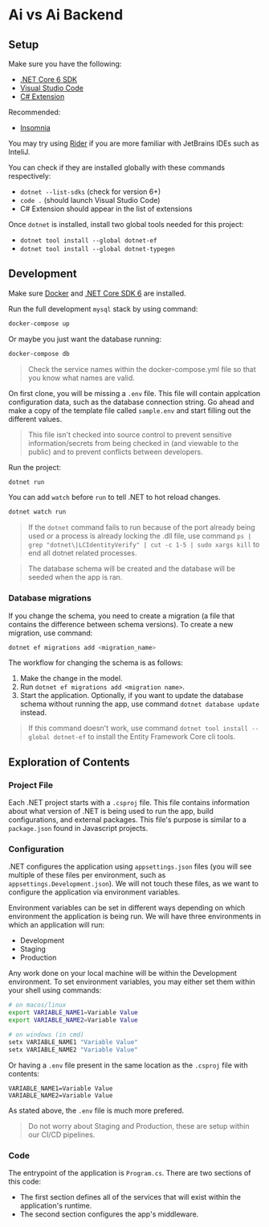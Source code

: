 # Ai vs Ai Backend

## Setup

Make sure you have the following:

- [.NET Core 6 SDK](https://dotnet.microsoft.com/download)
- [Visual Studio Code](https://code.visualstudio.com/download)
- [C# Extension](https://marketplace.visualstudio.com/items?itemName=ms-dotnettools.csharp)

Recommended:

- [Insomnia](https://insomnia.rest/download)

You may try using [Rider](https://www.jetbrains.com/rider/) if you are more familiar with JetBrains IDEs such as InteliJ.

You can check if they are installed globally with these commands respectively:

- `dotnet --list-sdks` (check for version 6+)
- `code .` (should launch Visual Studio Code)
- C# Extension should appear in the list of extensions

Once `dotnet` is installed, install two global tools needed for this project:

- `dotnet tool install --global dotnet-ef`
- `dotnet tool install --global dotnet-typegen`

## Development

Make sure [Docker](https://www.docker.com/) and [.NET Core SDK 6](https://dotnet.microsoft.com/en-us/download/dotnet/6.0) are installed.

Run the full development `mysql` stack by using command:

```bash
docker-compose up
```

Or maybe you just want the database running:

```bash
docker-compose db
```

> Check the service names within the docker-compose.yml file so that you know what names are valid.

On first clone, you will be missing a `.env` file. This file will contain applcation configuration data, such as the database connection string. Go ahead and make a copy of the template file called `sample.env` and start filling out the different values.

> This file isn't checked into source control to prevent sensitive information/secrets from being checked in (and viewable to the public) and to prevent conflicts between developers.

Run the project:

```bash
dotnet run
```

You can add `watch` before `run` to tell .NET to hot reload changes.

```bash
dotnet watch run
```

> If the `dotnet` command fails to run because of the port already being used or a process is already locking the .dll file, use command `ps | grep "dotnet\|LCIdentityVerify" | cut -c 1-5 | sudo xargs kill` to end all dotnet related processes.

> The database schema will be created and the database will be seeded when the app is ran.

### Database migrations

If you change the schema, you need to create a migration (a file that contains the difference between schema versions). To create a new migration, use command:

```bash
dotnet ef migrations add <migration_name>
```

The workflow for changing the schema is as follows:

1. Make the change in the model.
2. Run `dotnet ef migrations add <migration name>`.
3. Start the application. Optionally, if you want to update the database schema without running the app, use command `dotnet database update` instead.

> If this command doesn't work, use command `dotnet tool install --global dotnet-ef` to install the Entity Framework Core cli tools.

## Exploration of Contents

### Project File

Each .NET project starts with a `.csproj` file. This file contains information about what version of .NET is being used to run the app, build configurations, and external packages. This file's purpose is similar to a `package.json` found in Javascript projects.

### Configuration

.NET configures the application using `appsettings.json` files (you will see multiple of these files per environment, such as `appsettings.Development.json`). We will not touch these files, as we want to configure the application via environment variables.

Environment variables can be set in different ways depending on which environment the application is being run. We will have three environments in which an application will run:

- Development
- Staging
- Production

Any work done on your local machine will be within the Development environment. To set environment variables, you may either set them within your shell using commands:

```bash
# on macos/linux
export VARIABLE_NAME1=Variable Value
export VARIABLE_NAME2=Variable Value

# on windows (in cmd)
setx VARIABLE_NAME1 "Variable Value"
setx VARIABLE_NAME2 "Variable Value"
```

Or having a `.env` file present in the same location as the `.csproj` file with contents:

```env
VARIABLE_NAME1=Variable Value
VARIABLE_NAME2=Variable Value
```

As stated above, the `.env` file is much more prefered.

> Do not worry about Staging and Production, these are setup within our CI/CD pipelines.

### Code

The entrypoint of the application is `Program.cs`. There are two sections of this code:

- The first section defines all of the services that will exist within the application's runtime.
- The second section configures the app's middleware.
